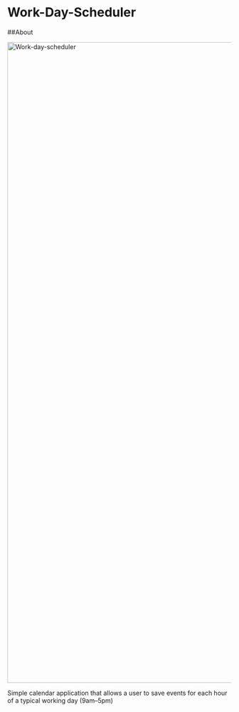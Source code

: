 # Work-Day-Scheduler

##About

<img width="1440" alt="Work-day-scheduler" src="https://github.com/Liiv-Dev/Work-Day-Scheduler/assets/90412259/14631e73-e0e3-4667-ae2f-ef1f4aac9691">


Simple calendar application that allows a user to save events for each hour of a typical working day (9am–5pm)
